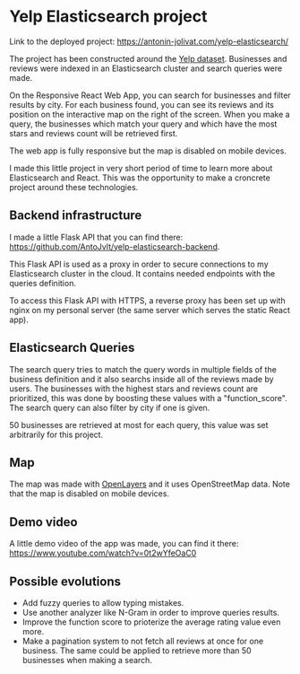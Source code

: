 # Yelp Elasticsearch project

Link to the deployed project: https://antonin-jolivat.com/yelp-elasticsearch/

The project has been constructed around the [Yelp dataset](https://www.yelp.com/dataset). Businesses and reviews were indexed in an Elasticsearch cluster and search queries were made. 

On the Responsive React Web App, you can search for businesses and filter results by city. For each business found, you can see its reviews and its position on the interactive map on the right of the screen. When you make a query, the businesses which match your query and which have the most stars and reviews count will be retrieved first.

The web app is fully responsive but the map is disabled on mobile devices.

I made this little project in very short period of time to learn more about Elasticsearch and React. This was the opportunity to make a croncrete project around these technologies.

## Backend infrastructure

I made a little Flask API that you can find there: https://github.com/AntoJvlt/yelp-elasticsearch-backend.

This Flask API is used as a proxy in order to secure connections to my Elasticsearch cluster in the cloud. It contains needed endpoints with the queries definition.

To access this Flask API with HTTPS, a reverse proxy has been set up with nginx on my personal server (the same server which serves the static React app).

## Elasticsearch Queries

The search query tries to match the query words in multiple fields of the business definition and it also searchs inside all of the reviews made by users. 
The businesses with the highest stars and reviews count are prioritized, this was done by boosting these values with a "function_score". 
The search query can also filter by city if one is given.

50 businesses are retrieved at most for each query, this value was set arbitrarily for this project.

## Map

The map was made with [OpenLayers](https://openlayers.org/) and it uses OpenStreetMap data. Note that the map is disabled on mobile devices.

## Demo video

A little demo video of the app was made, you can find it there: https://www.youtube.com/watch?v=0t2wYfeOaC0

## Possible evolutions

* Add fuzzy queries to allow typing mistakes.
* Use another analyzer like N-Gram in order to improve queries results.
* Improve the function score to prioterize the average rating value even more.
* Make a pagination system to not fetch all reviews at once for one business. The same could be applied to retrieve more than 50 businesses when making a search. 
